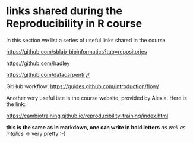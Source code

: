 # links shared during the Reproducibility in R course

In this section we list a series of useful links shared in the course
  
  https://github.com/sblab-bioinformatics?tab=repositories
  
  https://github.com/hadley
    
  https://github.com/datacarpentry/
    
  GitHub workflow:
    https://guides.github.com/introduction/flow/

Another very useful iste is the course website, provided by Alexia. Here is the link:

https://cambiotraining.github.io/reproducibility-training/index.html

**this is the same as in markdown, one can write in bold letters** *as well as intalics* -> very pretty :-)
